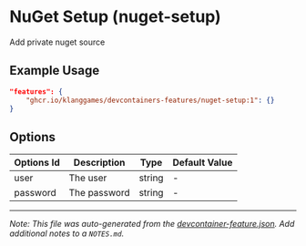 
# NuGet Setup (nuget-setup)

Add private nuget source

## Example Usage

```json
"features": {
    "ghcr.io/klanggames/devcontainers-features/nuget-setup:1": {}
}
```

## Options

| Options Id | Description | Type | Default Value |
|-----|-----|-----|-----|
| user | The user | string | - |
| password | The password | string | - |



---

_Note: This file was auto-generated from the [devcontainer-feature.json](https://github.com/klanggames/devcontainers-features/blob/main/src/nuget-setup/devcontainer-feature.json).  Add additional notes to a `NOTES.md`._
